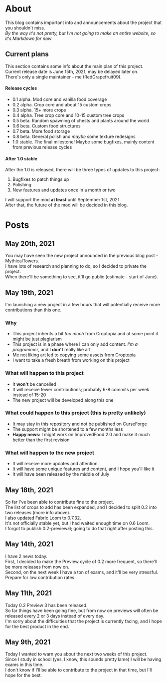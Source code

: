 # About

This blog contains important info and announcements about the project that you shouldn't miss.  
_By the way it's not pretty, but I'm not going to make an entire website, so it's Markdown for now_

## Current plans

This section contains some info about the main plan of this project.  
Current release date is June 15th, 2021, may be delayed later on.  
There's only a single maintainer - me (RedGrapefruit09).

#### Release cycles

- 0.1 alpha. Mod core and vanilla food coverage
- 0.2 alpha. Crop core and about 15 custom crops
- 0.3 alpha. 15+ more crops
- 0.4 alpha. Tree crop core and 10-15 custom tree crops
- 0.5 beta. Random spawning of chests and plants around the world
- 0.6 beta. Custom food structures
- 0.7 beta. More food storage
- 0.8 beta. General polish and _maybe_ some texture redesigns
- 1.0 stable. The final milestone! Maybe some bugfixes, mainly content from previous release cycles

#### After 1.0 stable

After the 1.0 is released, there will be three types of updates to this project:

1. Bugfixes to patch things up
2. Polishing
3. New features and updates once in a month or two

I will support the mod **at least** until September 1st, 2021.  
After that, the future of the mod will be decided in this blog.

# Posts

## May 20th, 2021

You may have seen the new project announced in the previous blog post - MythicalTowers.  
I have lots of research and planning to do, so I decided to private the project.  
When there'll be something to see, it'll go public (estimate - start of June).

## May 19th, 2021

I'm launching a new project in a few hours that will potentially receive more contributions than this one.

### Why
- This project inherits a bit _too much_ from Croptopia and at some point it might be just plagiarism 
- This project is in a phase where I can only add content. _I'm a programmer_, and I **don't** really like art
- Me not liking art led to copying some assets from Croptopia
- I want to take a fresh breath from working on this project

### What will happen to this project
- It **won't** be cancelled
- It will receive fewer contributions; probably 6-8 commits per week instead of 15-20
- The new project will be developed along this one

### What could happen to this project (this is pretty unlikely)
- It may stay in this repository and not be published on CurseForge
- The support might be shortened to a few months less
- **Happy news:** I might work on ImprovedFood 2.0 and make it much better than the first revision

### What will happen to the new project
- It will receive more updates and attention
- It will have some unique features and content, and I hope you'll like it
- It will have been released by the middle of July

## May 18th, 2021

So far I've been able to contribute fine to the project.  
The list of crops to add has been expanded, and I decided to split 0.2 into two releases (more info above).  
I also updated Fabric Loom to 0.7.32.  
It's not officially stable yet, but I had waited enough time on 0.6 Loom.  
I forgot to publish 0.2-preview.6; going to do that right after posting this.

## May 14th, 2021

I have 2 news today.  
First, I decided to make the Preview cycle of 0.2 more frequent, so there'll be more releases from now on.  
Second, on the next week I have a ton of exams, and it'll be very stressful. Prepare for low contribution rates.

## May 11th, 2021

Today 0.2 Preview 3 has been released.  
So far things have been going fine, but from now on previews will often be released every 2 or 3 days instead of every
day.  
I'm sorry about the difficulties that the project is currently facing, and I hope for the best product in the end.

## May 9th, 2021

Today I wanted to warn you about the next two weeks of this project.  
Since I study in school (yes, I know, this sounds pretty lame) I will be having exams in this time.  
I don't know if I'll be able to contribute to the project in that time, but I'll hope for the best.